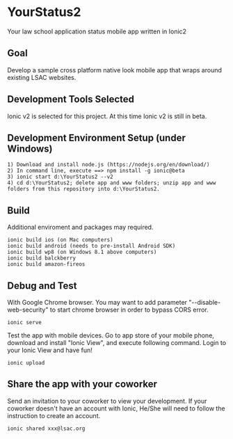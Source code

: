 # YourStatus2
Your law school application status mobile app written in Ionic2

## Goal
Develop a sample cross platform native look mobile app that wraps around existing LSAC websites. 

## Development Tools Selected
Ionic v2 is selected for this project. At this time Ionic v2 is still in beta.

## Development Environment Setup (under Windows)
~~~
1) Download and install node.js (https://nodejs.org/en/download/)
2) In command line, execute ==> npm install -g ionic@beta
3) ionic start d:\YourStatus2 --v2
4) cd d:\YourStatus2; delete app and www folders; unzip app and www folders from this repository into d:\YourStatus2.
~~~

## Build
Additional enviroment and packages may required.
~~~
ionic build ios (on Mac computers)
ionic build android (needs to pre-install Android SDK)
ionic build wp8 (on Windows 8.1 above computers)
ionic build balckberry
ionic build amazon-fireos
~~~

## Debug and Test

With Google Chrome browser. You may want to add parameter "--disable-web-security" to start chrome browser in order to bypass CORS error.
~~~
ionic serve
~~~

Test the app with mobile devices. Go to app store of your mobile phone, download and install "Ionic View", and execute following command. Login to your Ionic View and have fun!
~~~
ionic upload
~~~

## Share the app with your coworker
Send an invitation to your coworker to view your development. If your coworker doesn't have an account with Ionic, He/She will need to follow the instruction to create an account.
~~~
ionic shared xxx@lsac.org
~~~



